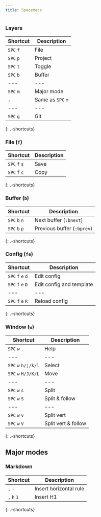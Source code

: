 ```yaml
---
title: Spacemacs
---
```


### Layers

| Shortcut  | Description       |
| ---       | ---               |
| `SPC` `f` | File              |
| `SPC` `p` | Project           |
| `SPC` `t` | Toggle            |
| `SPC` `b` | Buffer            |
| ---       | ---               |
| `SPC` `m` | Major mode        |
| `,`       | Same as `SPC` `m` |
| ---       | ---               |
| `SPC` `g` | Git               |
{: .-shortcuts}

### File (`f`)

| Shortcut      | Description |
| ---           | ---         |
| `SPC` `f` `s` | Save        |
| `SPC` `f` `c` | Copy        |
{: .-shortcuts}

### Buffer (`b`)

| Shortcut      | Description                |
| ---           | ---                        |
| `SPC` `b` `n` | Next buffer (`:bnext`)     |
| `SPC` `b` `p` | Previous buffer (`:bprev`) |
{: .-shortcuts}

### Config (`fe`)

| Shortcut          | Description              |
| ---               | ---                      |
| `SPC` `f` `e` `d` | Edit config              |
| `SPC` `f` `e` `D` | Edit config and template |
| ---               | ---                      |
| `SPC` `f` `e` `R` | Reload config            |
{: .-shortcuts}

### Window (`w`)

| Shortcut            | Description         |
| ---                 | ---                 |
| `SPC` `w` `.`       | Help                |
| ---                 | ---                 |
| `SPC` `w` `h/j/k/l` | Select              |
| `SPC` `w` `H/J/K/L` | Move                |
| ---                 | ---                 |
| `SPC` `w` `s`       | Split               |
| `SPC` `w` `S`       | Split & follow      |
| ---                 | ---                 |
| `SPC` `w` `v`       | Split vert          |
| `SPC` `w` `V`       | Split vert & follow |
{: .-shortcuts}

## Major modes

### Markdown

| Shortcut    | Description            |
| ---         | ---                    |
| `,` `-`     | Insert horizontal rule |
| `,` `h` `1` | Insert H1              |
{: .-shortcuts}

